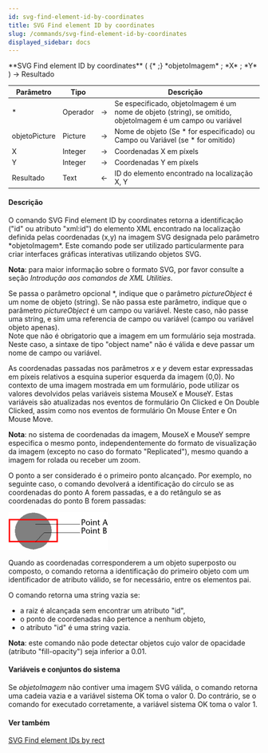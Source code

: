 ```yaml
---
id: svg-find-element-id-by-coordinates
title: SVG Find element ID by coordinates
slug: /commands/svg-find-element-id-by-coordinates
displayed_sidebar: docs
---
```


<!--REF #_command_.SVG Find element ID by coordinates.Syntax-->**SVG Find element ID by coordinates** ( {* ;} *objetoImagem* ; *X* ; *Y* ) -> Resultado<!-- END REF-->
<!--REF #_command_.SVG Find element ID by coordinates.Params-->
| Parâmetro | Tipo |  | Descrição |
| --- | --- | --- | --- |
| * | Operador | &rarr; | Se especificado, objetoImagem é um nome de objeto (string), se omitido, objetoImagem é um campo ou variável |
| objetoPicture | Picture | &rarr; | Nome de objeto (Se * for especificado) ou Campo ou Variável (se * for omitido) |
| X | Integer | &rarr; | Coordenadas X em píxels |
| Y | Integer | &rarr; | Coordenadas Y em píxels |
| Resultado | Text | &larr; | ID do elemento encontrado na localização X, Y |

<!-- END REF-->

#### Descrição 

<!--REF #_command_.SVG Find element ID by coordinates.Summary-->O comando SVG Find element ID by coordinates retorna a identificação ("id" ou atributo "xml:id") do elemento XML encontrado na localização definida pelas coordenadas (x,y) na imagem SVG designada pelo parâmetro *objetoImagem*.<!-- END REF--> Este comando pode ser utilizado particularmente para criar interfaces gráficas interativas utilizando objetos SVG.  
  
**Nota**: para maior informação sobre o formato SVG, por favor consulte a seção *Introdução aos comandos de XML Utilities*.

Se passa o parâmetro opcional \*, indique que o parâmetro *pictureObject* é um nome de objeto (string). Se não passa este parâmetro, indique que o parâmetro *pictureObject* é um campo ou variável. Neste caso, não passe uma string, e sim uma referencia de campo ou variável (campo ou variável objeto apenas).  
Note que não é obrigatorio que a imagem em um formulário seja mostrada. Neste caso, a sintaxe de tipo "object name" não é válida e deve passar um nome de campo ou variável.  

 As coordenadas passadas nos parâmetros *x* e *y* devem estar expressadas em píxeis relativos a esquina superior esquerda da imagem (0,0). No contexto de uma imagem mostrada em um formulário, pode utilizar os valores devolvidos pelas variáveis sistema MouseX e MouseY. Estas variáveis são atualizadas nos eventos de formulário On Clicked e On Double Clicked, assim como nos eventos de formulário On Mouse Enter e On Mouse Move.  
  
**Nota**: no sistema de coordenadas da imagem, MouseX e MouseY sempre especifica o mesmo ponto, independentemente do formato de visualização da imagem (excepto no caso do formato "Replicated"), mesmo quando a imagem for rolada ou receber um zoom.

O ponto a ser considerado é o primeiro ponto alcançado. Por exemplo, no seguinte caso, o comando devolverá a identificação do círculo se as coordenadas do ponto A forem passadas, e a do retângulo se as coordenadas do ponto B forem passadas:

![](../assets/en/commands/pict41094.en.png)

Quando as coordenadas corresponderem a um objeto superposto ou composto, o comando retorna a identificação do primeiro objeto com um identificador de atributo válido, se for necessário, entre os elementos pai.  
  
O comando retorna uma string vazia se:

* a raiz é alcançada sem encontrar um atributo "id",
* o ponto de coordenadas não pertence a nenhum objeto,
* o atributo "id" é uma string vazia.

**Nota**: este comando não pode detectar objetos cujo valor de opacidade (atributo "fill-opacity") seja inferior a 0.01.  

#### Variáveis e conjuntos do sistema 

Se *objetoImagem* não contiver uma imagem SVG válida, o comando retorna uma cadeia vazia e a variável sistema OK toma o valor 0\. Do contrário, se o comando for executado corretamente, a variável sistema OK toma o valor 1\. 

#### Ver também 

[SVG Find element IDs by rect](svg-find-element-ids-by-rect.md)  